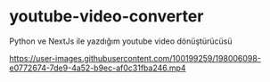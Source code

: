 # youtube-video-converter
Python ve NextJs ile yazdığım youtube video dönüştürücüsü


https://user-images.githubusercontent.com/100199259/198006098-e0772674-7de9-4a52-b9ec-af0c31fba246.mp4


